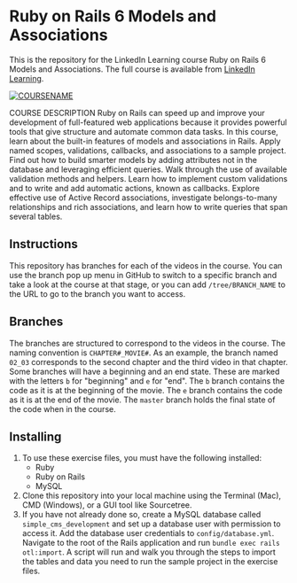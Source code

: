 # Ruby on Rails 6 Models and Associations
This is the repository for the LinkedIn Learning course Ruby on Rails 6 Models and Associations. The full course is available from [LinkedIn Learning](LICOURSEURL).

[![COURSENAME](COURSEIMAGE)](LICOURSEURL)

COURSE DESCRIPTION
Ruby on Rails can speed up and improve your development of full-featured web applications because it provides powerful tools that give structure and automate common data tasks. In this course, learn about the built-in features of models and associations in Rails. Apply named scopes, validations, callbacks, and associations to a sample project. Find out how to build smarter models by adding attributes not in the database and leveraging efficient queries. Walk through the use of available validation methods and helpers. Learn how to implement custom validations and to write and add automatic actions, known as callbacks. Explore effective use of Active Record associations, investigate belongs-to-many relationships and rich associations, and learn how to write queries that span several tables. 

## Instructions
This repository has branches for each of the videos in the course. You can use the branch pop up menu in GitHub to switch to a specific branch and take a look at the course at that stage, or you can add `/tree/BRANCH_NAME` to the URL to go to the branch you want to access.

## Branches
The branches are structured to correspond to the videos in the course. The naming convention is `CHAPTER#_MOVIE#`. As an example, the branch named `02_03` corresponds to the second chapter and the third video in that chapter.
Some branches will have a beginning and an end state. These are marked with the letters `b` for "beginning" and `e` for "end". The `b` branch contains the code as it is at the beginning of the movie. The `e` branch contains the code as it is at the end of the movie. The `master` branch holds the final state of the code when in the course.

## Installing
1. To use these exercise files, you must have the following installed:
	- Ruby
	- Ruby on Rails
	- MySQL
2. Clone this repository into your local machine using the Terminal (Mac), CMD (Windows), or a GUI tool like Sourcetree.
3. If you have not already done so, create a MySQL database called `simple_cms_development` and set up a database user with permission to access it. Add the database user credentials to `config/database.yml`. Navigate to the root of the Rails application and run `bundle exec rails otl:import`. A script will run and walk you through the steps to import the tables and data you need to run the sample project in the exercise files.
